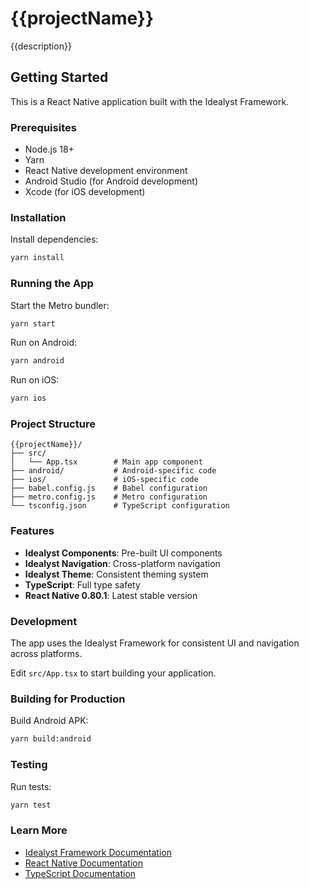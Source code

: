 # {{projectName}}

{{description}}

## Getting Started

This is a React Native application built with the Idealyst Framework.

### Prerequisites

- Node.js 18+
- Yarn
- React Native development environment
- Android Studio (for Android development)
- Xcode (for iOS development)

### Installation

Install dependencies:
```bash
yarn install
```

### Running the App

Start the Metro bundler:
```bash
yarn start
```

Run on Android:
```bash
yarn android
```

Run on iOS:
```bash
yarn ios
```

### Project Structure

```
{{projectName}}/
├── src/
│   └── App.tsx        # Main app component
├── android/           # Android-specific code
├── ios/               # iOS-specific code
├── babel.config.js    # Babel configuration
├── metro.config.js    # Metro configuration
└── tsconfig.json      # TypeScript configuration
```

### Features

- **Idealyst Components**: Pre-built UI components
- **Idealyst Navigation**: Cross-platform navigation
- **Idealyst Theme**: Consistent theming system
- **TypeScript**: Full type safety
- **React Native 0.80.1**: Latest stable version

### Development

The app uses the Idealyst Framework for consistent UI and navigation across platforms.

Edit `src/App.tsx` to start building your application.

### Building for Production

Build Android APK:
```bash
yarn build:android
```

### Testing

Run tests:
```bash
yarn test
```

### Learn More

- [Idealyst Framework Documentation](https://github.com/your-username/idealyst-framework)
- [React Native Documentation](https://reactnative.dev/)
- [TypeScript Documentation](https://www.typescriptlang.org/) 